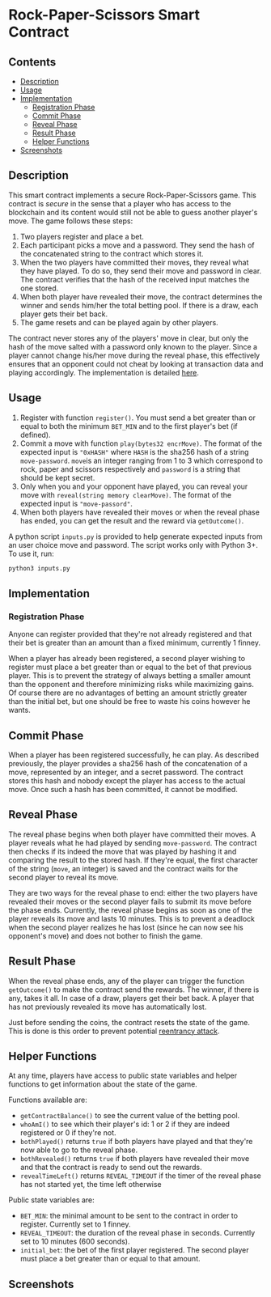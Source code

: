 # Rock-Paper-Scissors Smart Contract

## Contents

* [Description](#description)
* [Usage](#usage)
* [Implementation](#implementation)
    * [Registration Phase](#registration-phase)
    * [Commit Phase](#commit-phase)
    * [Reveal Phase](#reveal-phase)
    * [Result Phase](#result-phase)
    * [Helper Functions](#helper-functions)
* [Screenshots](#screenshots)


## Description

This smart contract implements a secure Rock-Paper-Scissors game. This contract is *secure* in the sense that a player who has access to the blockchain and its content would still not be able to guess another player's move. The game follows these steps:
1. Two players register and place a bet.
2. Each participant picks a move and a password. They send the hash of the concatenated string to the contract which stores it.
3. When the two players have committed their moves, they reveal what they have played. To do so, they send their move and password in clear. The contract verifies that the hash of the received input matches the one stored.
4. When both player have revealed their move, the contract determines the winner and sends him/her the total betting pool. If there is a draw, each player gets their bet back.
5. The game resets and can be played again by other players.

The contract never stores any of the players' move in clear, but only the hash of the move salted with a password only known to the player. Since a player cannot change his/her move during the reveal phase, this effectively ensures that an opponent could not cheat by looking at transaction data and playing accordingly. The implementation is detailed [here](#implementation).


## Usage

1. Register with function `register()`. You must send a bet greater than or equal to both the minimum `BET_MIN` and to the first player's bet (if defined).
2. Commit a move with function `play(bytes32 encrMove)`. The format of the expected input is `"0xHASH"` where `HASH` is the sha256 hash of a string `move-password`. `move`is an integer ranging from 1 to 3 which correspond to rock, paper and scissors respectively and `password` is a string that should be kept secret.
3. Only when you and your opponent have played, you can reveal your move with `reveal(string memory clearMove)`. The format of the expected input is `"move-passord"`.
4. When both players have revealed their moves or when the reveal phase has ended, you can get the result and the reward via `getOutcome()`.

A python script `inputs.py` is provided to help generate expected inputs from an user choice move and password. The script works only with Python 3+. To use it, run:
```sh
python3 inputs.py
```


## Implementation

### Registration Phase

Anyone can register provided that they're not already registered and that their bet is greater than an amount than a fixed minimum, currently 1 finney. 

When a player has already been registered, a second player wishing to register must place a bet greater than or equal to the bet of that previous player. This is to prevent the strategy of always betting a smaller amount than the opponent and therefore minimizing risks while maximizing gains. Of course there are no advantages of betting an amount strictly greater than the initial bet, but one should be free to waste his coins however he wants.

## Commit Phase

When a player has been registered successfully, he can play. As described previously, the player provides a sha256 hash of the concatenation of a move, represented by an integer, and a secret password. The contract stores this hash and nobody except the player has access to the actual move. Once such a hash has been committed, it cannot be modified.

## Reveal Phase

The reveal phase begins when both player have committed their moves. A player reveals what he had played by sending `move-password`. The contract then checks if its indeed the move that was played by hashing it and comparing the result to the stored hash. If they're equal, the first character of the string (`move`, an integer) is saved and the contract waits for the second player to reveal its move.

They are two ways for the reveal phase to end: either the two players have revealed their moves or the second player fails to submit its move before the phase ends. Currently, the reveal phase begins as soon as one of the player reveals its move and lasts 10 minutes. This is to prevent a deadlock when the second player realizes he has lost (since he can now see his opponent's move) and does not bother to finish the game.

## Result Phase

When the reveal phase ends, any of the player can trigger the function `getOutcome()` to make the contract send the rewards. The winner, if there is any, takes it all. In case of a draw, players get their bet back. A player that has not previously revealed its move has automatically lost.

Just before sending the coins, the contract resets the state of the game. This is done is this order to prevent potential [reentrancy attack]().

## Helper Functions

At any time, players have access to public state variables and helper functions to get information about the state of the game. 

Functions available are:
* `getContractBalance()` to see the current value of the betting pool.
* `whoAmI()` to see which their player's id: 1 or 2 if they are indeed registered or 0 if they're not.
* `bothPlayed()` returns `true` if both players have played and that they're now able to go to the reveal phase.
* `bothRevealed()` returns `true` if both players have revealed their move and that the contract is ready to send out the rewards.
* `revealTimeLeft()` returns `REVEAL_TIMEOUT` if the timer of the reveal phase has not started yet, the time left otherwise

Public state variables are:
* `BET_MIN`: the minimal amount to be sent to the contract in order to register. Currently set to 1 finney.
* `REVEAL_TIMEOUT`: the duration of the reveal phase in seconds. Currently set to 10 minutes (600 seconds).
* `initial_bet`: the bet of the first player registered. The second player must place a bet greater than or equal to that amount.


## Screenshots
